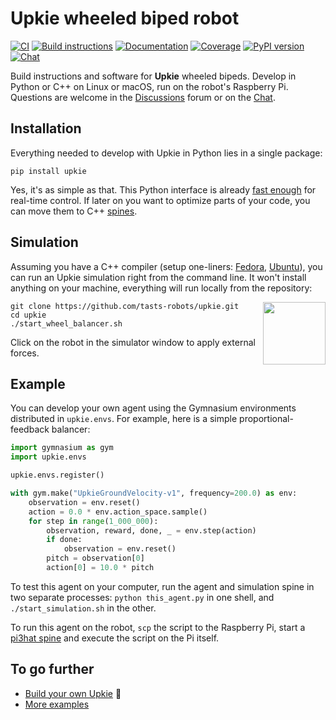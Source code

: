# Upkie wheeled biped robot

[![CI](https://github.com/tasts-robots/upkie/actions/workflows/bazel.yml/badge.svg)](https://github.com/tasts-robots/upkie/actions/workflows/bazel.yml)
[![Build instructions](https://img.shields.io/badge/build-instructions-brightgreen?logo=read-the-docs&style=flat)](https://github.com/tasts-robots/upkie/wiki)
[![Documentation](https://img.shields.io/badge/docs-online-brightgreen?style=flat)](https://tasts-robots.github.io/upkie/)
[![Coverage](https://coveralls.io/repos/github/tasts-robots/upkie/badge.svg?branch=main)](https://coveralls.io/github/tasts-robots/upkie?branch=main)
[![PyPI version](https://img.shields.io/pypi/v/upkie)](https://pypi.org/project/upkie/)
[![Chat](https://img.shields.io/badge/matrix-chat-%234eb899)](https://app.element.io/#/room/#tasts-robots:matrix.org)

Build instructions and software for **Upkie** wheeled bipeds. Develop in Python or C++ on Linux or macOS, run on the robot's Raspberry Pi. Questions are welcome in the [Discussions](https://github.com/tasts-robots/upkie/discussions) forum or on the [Chat](https://app.element.io/#/room/#tasts-robots:matrix.org).

## Installation

Everything needed to develop with Upkie in Python lies in a single package:

```console
pip install upkie
```

Yes, it's as simple as that. This Python interface is already [fast enough](https://github.com/tasts-robots/vulp#performance) for real-time control. If later on you want to optimize parts of your code, you can move them to C++ [spines](https://tasts-robots.github.io/upkie/spines.html).

## Simulation

Assuming you have a C++ compiler (setup one-liners: [Fedora](https://github.com/tasts-robots/upkie/discussions/100), [Ubuntu](https://github.com/tasts-robots/upkie/discussions/101)), you can run an Upkie simulation right from the command line. It won't install anything on your machine, everything will run locally from the repository:

<img src="https://user-images.githubusercontent.com/1189580/170496331-e1293dd3-b50c-40ee-9c2e-f75f3096ebd8.png" height="100" align="right" />

```console
git clone https://github.com/tasts-robots/upkie.git
cd upkie
./start_wheel_balancer.sh
```

Click on the robot in the simulator window to apply external forces.

## Example

You can develop your own agent using the Gymnasium environments distributed in ``upkie.envs``. For example, here is a simple proportional-feedback balancer:

```python
import gymnasium as gym
import upkie.envs

upkie.envs.register()

with gym.make("UpkieGroundVelocity-v1", frequency=200.0) as env:
    observation = env.reset()
    action = 0.0 * env.action_space.sample()
    for step in range(1_000_000):
        observation, reward, done, _ = env.step(action)
        if done:
            observation = env.reset()
        pitch = observation[0]
        action[0] = 10.0 * pitch
```

To test this agent on your computer, run the agent and simulation spine in two separate processes: `python this_agent.py` in one shell, and `./start_simulation.sh` in the other.

To run this agent on the robot, `scp` the script to the Raspberry Pi, start a [pi3hat spine](https://tasts-robots.github.io/upkie/spines.html#pi3hat-spine) and execute the script on the Pi itself.

## To go further

- [Build your own Upkie](https://github.com/tasts-robots/upkie/wiki) 🧰
- [More examples](https://github.com/tasts-robots/upkie/tree/main/examples)
